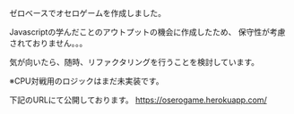 ゼロベースでオセロゲームを作成しました。

Javascriptの学んだことのアウトプットの機会に作成したため、
保守性が考慮されておりません。。。

気が向いたら、随時、リファクタリングを行うことを検討しています。

※CPU対戦用のロジックはまだ未実装です。

下記のURLにて公開しております。
https://oserogame.herokuapp.com/
